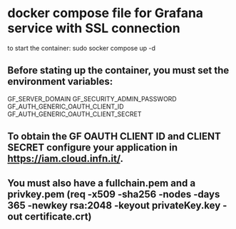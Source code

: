 # docker compose file for Grafana service with SSL connection

to start the container: sudo socker compose up -d 

## Before stating up the container, you must set the environment variables: 
GF_SERVER_DOMAIN
GF_SECURITY_ADMIN_PASSWORD
GF_AUTH_GENERIC_OAUTH_CLIENT_ID
GF_AUTH_GENERIC_OAUTH_CLIENT_SECRET

## To obtain the GF OAUTH CLIENT ID and CLIENT SECRET configure your application in https://iam.cloud.infn.it/. 
## You must also have a fullchain.pem and a privkey.pem (req -x509 -sha256 -nodes -days 365 -newkey rsa:2048 -keyout privateKey.key -out certificate.crt) 
